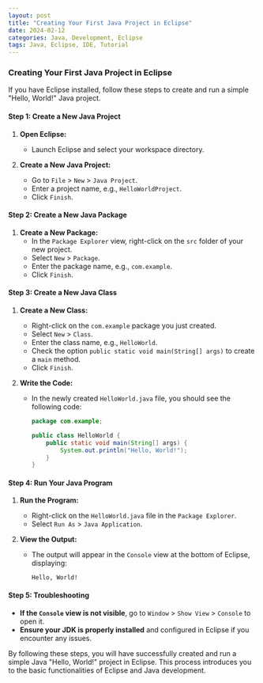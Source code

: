 ```yaml
---
layout: post
title: "Creating Your First Java Project in Eclipse"
date: 2024-02-12
categories: Java, Development, Eclipse
tags: Java, Eclipse, IDE, Tutorial
---
```


### Creating Your First Java Project in Eclipse

If you have Eclipse installed, follow these steps to create and run a simple "Hello, World!" Java project.

#### Step 1: Create a New Java Project

1. **Open Eclipse:**
   - Launch Eclipse and select your workspace directory.

2. **Create a New Java Project:**
   - Go to `File` > `New` > `Java Project`.
   - Enter a project name, e.g., `HelloWorldProject`.
   - Click `Finish`.

#### Step 2: Create a New Java Package

1. **Create a New Package:**
   - In the `Package Explorer` view, right-click on the `src` folder of your new project.
   - Select `New` > `Package`.
   - Enter the package name, e.g., `com.example`.
   - Click `Finish`.

#### Step 3: Create a New Java Class

1. **Create a New Class:**
   - Right-click on the `com.example` package you just created.
   - Select `New` > `Class`.
   - Enter the class name, e.g., `HelloWorld`.
   - Check the option `public static void main(String[] args)` to create a `main` method.
   - Click `Finish`.

2. **Write the Code:**
   - In the newly created `HelloWorld.java` file, you should see the following code:
     ```java
     package com.example;

     public class HelloWorld {
         public static void main(String[] args) {
             System.out.println("Hello, World!");
         }
     }
     ```

#### Step 4: Run Your Java Program

1. **Run the Program:**
   - Right-click on the `HelloWorld.java` file in the `Package Explorer`.
   - Select `Run As` > `Java Application`.

2. **View the Output:**
   - The output will appear in the `Console` view at the bottom of Eclipse, displaying:
     ```
     Hello, World!
     ```

#### Step 5: Troubleshooting

- **If the `Console` view is not visible**, go to `Window` > `Show View` > `Console` to open it.
- **Ensure your JDK is properly installed** and configured in Eclipse if you encounter any issues.

By following these steps, you will have successfully created and run a simple Java "Hello, World!" project in Eclipse. This process introduces you to the basic functionalities of Eclipse and Java development.

